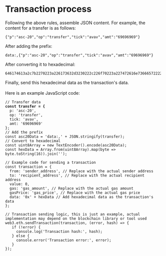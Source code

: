# Transaction process

Following the above rules, assemble JSON content. For example, the content for a transfer is as follows:

```
{"p":"asc-20","op":"transfer","tick":"avav","amt":"69696969"}
```

After adding the prefix:

```
data:,{"p":"asc-20","op":"transfer","tick":"avav","amt":"69696969"}
```

After converting it to hexadecimal:

```
646174613a2c7b2270223a226173632d3230222c226f70223a227472616e73666572222c227469636b223a2261766176222c22616d74223a223639363936393639227d
```

Finally, send this hexadecimal data as the transaction's data.\
\
Here is an example JavaScript code:

<pre class="language-javascript"><code class="lang-javascript">// Transfer data
<strong>const transfer = { 
</strong>  p: 'asc-20',
  op: 'transfer',
  tick: 'avav',
  amt: '69696969'
};
// Add the prefix
const asc20Data = 'data:,' + JSON.stringify(transfer);
// Convert to hexadecimal
const uint8Array = new TextEncoder().encode(asc20Data);
const hexData = Array.from(uint8Array).map(byte => byte.toString(16)).join('');

// Example code for sending a transaction
const transaction = {
  from: 'sender_address', // Replace with the actual sender address
  to: 'recipient_address', // Replace with the actual recipient address
  value: 0,
  gas: 'gas_amount', // Replace with the actual gas amount
  gasPrice: 'gas_price', // Replace with the actual gas price
  data: '0x' + hexData // Add hexadecimal data as the transaction's data
};

// Transaction sending logic, this is just an example, actual implementation may depend on the blockchain library or tool used
web3.eth.sendTransaction(transaction, (error, hash) => {
   if (!error) {
     console.log('Transaction hash:', hash);
   } else {
     console.error('Transaction error:', error);
   }
});
</code></pre>

